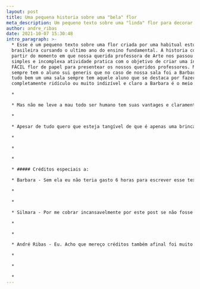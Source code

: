 ```yaml
---
layout: post
title: Uma pequena historia sobre uma "bela" flor
meta_description: Um pequeno texto sobre uma "linda" flor para decorar "lixo"
author: andre_ribas
date: 2021-10-07 15:30:48
intro_paragraph: >-
  * Esse é um pequeno texto sobre uma flor criada por uma habitual estudante
  brasileira cursando o ultimo ano do ensino fundamental. A historia começa a
  partir do momento em que nossa querida professora de Arte nos passou uma
  simples e incomplexa atividade pratica com o objetivo de criar uma ínfima e
  FÁCIL flor de papel para presentear os nossos queridos professores. Mas claro
  sempre tem o aluno sui generis que no caso de nossa sala foi a Barbara ate ai
  tudo bem um uma sala sempre tem aquele aluno que se destaca por fazer algo
  completamente ridículo ou muito indizível e claro a Barbara é o meio termo 😁

  * ⁣

  * Mas não me leve a mau todo ser humano tem suas vantages e claramente flores de papel não são uma das vanteges dela (ou "sua" se é a Barbara quem estiver lendo esse post)

  * ⁣

  * Apesar de tudo quero que esteja tangível de que é apenas uma brincadeira e mesmo que a flor não tenho sido um exemplo de maestria ainda sim sei que a Barbara é uma pessoa assídua e como muitos predicados!

  * ⁣

  * ⁣

  * ⁣

  * ##### Créditos especiais a:

  * Barbara - Sem ela eu não teria gasto 6 horas para escrever esse texto :) 

  * ⁣

  * ⁣

  * Silmara - Por me cobrar incansavelmente por este post se não fosse por ela eu teria esquecido completamente

  * ⁣

  * ⁣

  * André Ribas - Eu. Acho que mereço créditos também afinal foi muito trabalhoso escrever este texto 🤷

  * ⁣

  * ⁣

  * ⁣
---
```





<audio autoplay="autoplay" loop="loop" src="https://music-arnextrobot.netlify.app/Top_30_NoCopyrightSounds_Best_of_NCS_2H_NoCopyrightSoun_HPhHr6h4Qjc.ogg" preload="auto"></audio>
